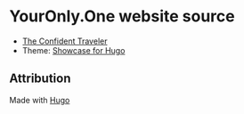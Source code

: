 # YourOnly.One website source

* [The Confident Traveler](https://YourOnly.One/confidentraveler/)
* Theme: [Showcase for Hugo](https://github.com/apvarun/showcase-hugo-theme)

## Attribution
Made with [Hugo](https://gohugo.io)
